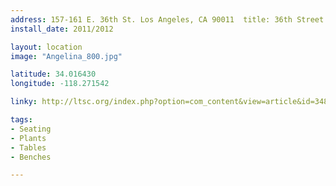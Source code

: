 ```yaml
---
address: 157-161 E. 36th St. Los Angeles, CA 90011  title: 36th Street & Broadway Apartments
install_date: 2011/2012

layout: location
image: "Angelina_800.jpg"

latitude: 34.016430
longitude: -118.271542

linky: http://ltsc.org/index.php?option=com_content&view=article&id=348

tags:	
- Seating
- Plants
- Tables
- Benches

---
```

